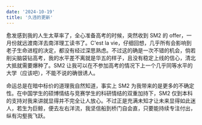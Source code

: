 ```yaml
---
date: '2024-10-19'
title: '久违的更新'
--- 
```


愈发感到我的人生太草率了，全心准备高考的时候，突然收到 SM2 的 offer，一月份就远渡南洋去南洋理工读书了。C'est la vie，仔细回想，几乎所有会影响到老子生命进程的决定，都没有经过深思熟虑。不过这的确是一次不错的机会，倘若削尖脑袋钻高考，我的水平差不离就是华五的样子，且没有稳定上线的信心，清北大抵就需要爆种了。SM2 让我可以在不参加高考的情况下上一个几乎同等水平的大学（应该吧），不能不说的确很诱人。

命运总是在暗中标价的道理我自然知道，事实上 SM2 为我带来的是更多的不确定性。在中国学生的硕博情结与竞赛学生的科研情结的双重加持下，SM2 仅到本科的支持对我来讲就显得并不完全让人放心。不过正是充满未知才让未来显得如此迷人，若生为巨鲸，便去左右洋流，我坚信船到桥门自会直，只要能持续专注付出，纵有沟壑我飞跃。
